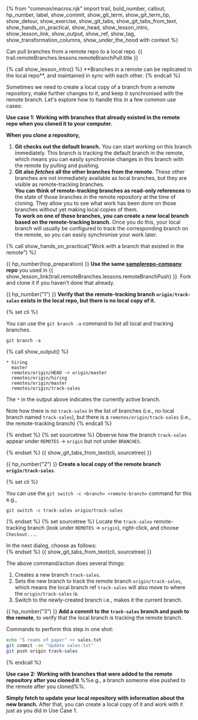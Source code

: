 {% from "common/macros.njk" import trail, bold_number, callout, hp_number, label, show_commit, show_git_term, show_git_term_tip, show_detour, show_exercise, show_git_tabs, show_git_tabs_from_text, show_hands_on_practical, show_head, show_lesson_intro, show_lesson_link, show_output, show_ref, show_tag, show_transformation_columns, show_under_the_hood with context %}

<span id="prereqs"></span>
<span id="outcomes">Can pull branches from a remote repo to a local repo.</span>
<span id="title">{{ trail.remoteBranches.lessons.remoteBranchPull.title }}</span>

<div id="body">
{% call show_lesson_intro() %}
**Branches in a remote can be replicated in the local repo**, and maintained in sync with each other.
{% endcall %}

Sometimes we need to create a local copy of a branch from a remote repository, make further changes to it, and keep it synchronised with the remote branch. Let's explore how to handle this in a few common use cases:

****Use case 1:**** **Working with branches that already existed in the remote repo when you cloned it to your computer.**
<div class="indented-level1">

**When you clone a repository,**

1. **Git checks out the default branch.** You can start working on this branch immediately. This branch is tracking the default branch in the remote, which means you can easily synchronise changes in this branch with the remote by pulling and pushing.
1. **Git also _fetches_ all the other branches from the remote.** These other branches are not immediately available as local branches, but they are visible as remote-tracking branches.<br>
   **You can think of remote-tracking branches as read-only references** to the state of those branches in the remote repository at the time of cloning. They allow you to see what work has been done on those branches without yet making local copies of them.<br>
   **To work on one of these branches, you can create a new local branch based on the remote-tracking branch.** Once you do this, your local branch will usually be configured to track the corresponding branch on the remote, so you can easily synchronise your work later.

</div>

<!-- ================== start: HANDS-ON =========================== -->
{% call show_hands_on_practical("Work with a branch that existed in the remote")  %}

{{ hp_number(hop_preparation) }} **Use the same [samplerepo-company](https://github.com/se-edu/samplerepo-company) repo** you used in {{ show_lesson_link(trail.remoteBranches.lessons.remoteBranchPush) }}. Fork and clone it if you haven't done that already.

{{ hp_number("1") }} **Verify that the remote-tracking branch `origin/track-sales` exists in the local repo, but there is no local copy of it.**

{% set cli %} <!-- ------ start: Git Tabs --------------->

You can use the `git branch -a` command to list all local and tracking branches.

```bash{.no-line-numbers}
git branch -a
```
{% call show_output() %}
```bash{.no-line-numbers}
* hiring
  master
  remotes/origin/HEAD -> origin/master
  remotes/origin/hiring
  remotes/origin/master
  remotes/origin/track-sales
```
<box type="tip" seamless>

The `*` in the output above indicates the currently active branch.
</box>

Note how there is no `track-sales` in the list of branches (i.e., no local branch named `track-sales`), but there is a `remotes/origin/track-sales` (i.e., the remote-tracking branch)
{% endcall %}

{% endset %}
{% set sourcetree %}
Observe how the branch `track-sales` appear under `REMOTES` → `origin` but not under `BRANCHES`.

<pic src="images/sourcetreeCheckRemoteTrackingBranch.png" width="200" />
{% endset %}
{{ show_git_tabs_from_text(cli, sourcetree) }}
<!-- ------ end: Git Tabs -------------------------------->

{{ hp_number("2") }} **Create a local copy of the remote branch `origin/track-sales`**.

{% set cli %} <!-- ------ start: Git Tabs --------------->

You can use the `git switch -c <branch> <remote-branch>` command for this e.g.,

```bash{.no-line-numbers}
git switch -c track-sales origin/track-sales
```
{% endset %}
{% set sourcetree %}
Locate the `track-sales` remote-tracking branch (look under `REMOTES` → `origin`), right-click, and choose `Checkout...`.<br>
<pic src="images/sourcetreeRightClickToCheckout.png" width="500" />

In the next dialog, choose as follows:<br>
<pic src="images/sourcetreeBranchCheckoutDialog.png" width="500" />
{% endset %}
{{ show_git_tabs_from_text(cli, sourcetree) }}

The above command/action does several things:
1. Creates a new branch `track-sales`.
1. Sets the new branch to track the remote branch `origin/track-sales`, which means the local branch ref `track-sales` will also move to where the `origin/track-sales` is.
1. Switch to the newly-created branch i.e., makes it the current branch.
<!-- ------ end: Git Tabs -------------------------------->

{{ hp_number("3") }} **Add a commit to the `track-sales` branch and push to the remote**, to verify that the local branch is tracking the remote branch.

<box type="tip" seamless>

Commands to perform this step in one shot:

```bash
echo "5 reams of paper" >> sales.txt
git commit -am "Update sales.txt"
git push origin track-sales
```

</box>

{% endcall %}<!-- ===== end: HANDS-ON ============================ -->


****Use case 2:**** **Working with branches that were added to the remote repository after you cloned it** %%e.g., a branch someone else pushed to the remote after you cloned%%.

<div class="indented-level1">

**Simply fetch to update your local repository with information about the new branch.** After that, you can create a local copy of it and work with it just as you did in Use Case 1.
</div>


</div>

<div id="extras">
</div>
